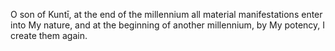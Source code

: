 O son of Kuntī, at the end of the millennium all material manifestations enter into My nature, and at the beginning of another millennium, by My potency, I create them again.